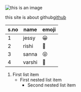 ![this is an image](https://cdn.britannica.com/86/170586-050-AB7FEFAE/Taj-Mahal-Agra-India.jpg)

this site is about github[github](https://cdn.britannica.com/86/170586-050-AB7FEFAE/Taj-Mahal-Agra-India.jpg)

s.no|name|emoji
-----|-----|----
1|jessy|:grinning:
2|rishi|:hand_over_mouth:
3|sanna|:stuck_out_tongue_closed_eyes: 	
4|varshi|:rofl:

1. First list item
   - First nested list item
     - Second nested list item
     
 










